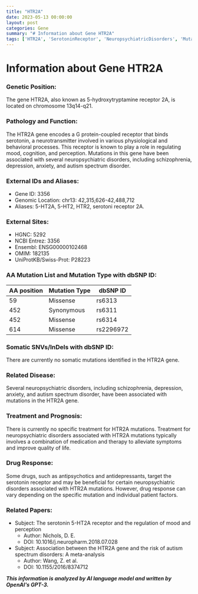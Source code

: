 ```yaml
---
title: "HTR2A"
date: 2023-05-13 00:00:00
layout: post
categories: Gene
summary: "# Information about Gene HTR2A"
tags: ['HTR2A', 'SerotoninReceptor', 'NeuropsychiatricDisorders', 'Mutation', 'DrugResponse', 'Treatment', 'MetaAnalysis', 'GeneticPosition']
---
```


# Information about Gene HTR2A

### Genetic Position:
The gene HTR2A, also known as 5-hydroxytryptamine receptor 2A, is located on chromosome 13q14-q21.

### Pathology and Function:
The HTR2A gene encodes a G protein-coupled receptor that binds serotonin, a neurotransmitter involved in various physiological and behavioral processes. This receptor is known to play a role in regulating mood, cognition, and perception. Mutations in this gene have been associated with several neuropsychiatric disorders, including schizophrenia, depression, anxiety, and autism spectrum disorder.

### External IDs and Aliases:
- Gene ID: 3356
- Genomic Location: chr13: 42,315,626-42,488,712
- Aliases: 5-HT2A, 5-HT2, HTR2, serotoni receptor 2A.

### External Sites:
- HGNC: 5292
- NCBI Entrez: 3356
- Ensembl: ENSG00000102468
- OMIM: 182135
- UniProtKB/Swiss-Prot: P28223

### AA Mutation List and Mutation Type with dbSNP ID:
|AA position|Mutation Type|dbSNP ID|
|-----------|-------------|--------|
|59|Missense|rs6313|
|452|Synonymous|rs6311|
|452|Missense|rs6314|
|614|Missense|rs2296972|

### Somatic SNVs/InDels with dbSNP ID:
There are currently no somatic mutations identified in the HTR2A gene.

### Related Disease:
Several neuropsychiatric disorders, including schizophrenia, depression, anxiety, and autism spectrum disorder, have been associated with mutations in the HTR2A gene.

### Treatment and Prognosis:
There is currently no specific treatment for HTR2A mutations. Treatment for neuropsychiatric disorders associated with HTR2A mutations typically involves a combination of medication and therapy to alleviate symptoms and improve quality of life.

### Drug Response:
Some drugs, such as antipsychotics and antidepressants, target the serotonin receptor and may be beneficial for certain neuropsychiatric disorders associated with HTR2A mutations. However, drug response can vary depending on the specific mutation and individual patient factors.

### Related Papers:
- Subject: The serotonin 5-HT2A receptor and the regulation of mood and perception
  - Author: Nichols, D. E.
  - DOI: 10.1016/j.neuropharm.2018.07.028
- Subject: Association between the HTR2A gene and the risk of autism spectrum disorders: A meta-analysis
  - Author: Wang, Z. et al.
  - DOI: 10.1155/2016/8374712

**_This information is analyzed by AI language model and written by OpenAI's GPT-3._**